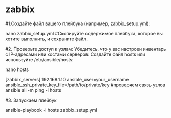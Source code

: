 # zabbix

#1.Cоздайте файл вашего плейбука (например, zabbix_setup.yml):

nano zabbix_setup.yml
#Скопируйте содержимое плейбука, которое вы хотите выполнить, и сохраните файл.

#2. Проверьте доступ к узлам: Убедитесь, что у вас настроен инвентарь с IP-адресами или хостами серверов: Создайте файл hosts или используйте /etc/ansible/hosts:

nano hosts

[zabbix_servers]
192.168.1.10 ansible_user=your_username ansible_ssh_private_key_file=/path/to/private/key
#проверяем связь узлов
ansible all -m ping -i hosts

#3. Запускаем плейбук

ansible-playbook -i hosts zabbix_setup.yml

